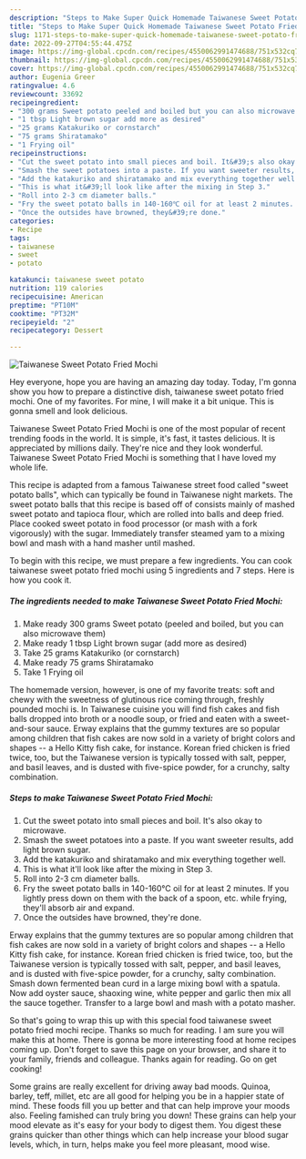 ```yaml
---
description: "Steps to Make Super Quick Homemade Taiwanese Sweet Potato Fried Mochi"
title: "Steps to Make Super Quick Homemade Taiwanese Sweet Potato Fried Mochi"
slug: 1171-steps-to-make-super-quick-homemade-taiwanese-sweet-potato-fried-mochi
date: 2022-09-27T04:55:44.475Z
image: https://img-global.cpcdn.com/recipes/4550062991474688/751x532cq70/taiwanese-sweet-potato-fried-mochi-recipe-main-photo.jpg
thumbnail: https://img-global.cpcdn.com/recipes/4550062991474688/751x532cq70/taiwanese-sweet-potato-fried-mochi-recipe-main-photo.jpg
cover: https://img-global.cpcdn.com/recipes/4550062991474688/751x532cq70/taiwanese-sweet-potato-fried-mochi-recipe-main-photo.jpg
author: Eugenia Greer
ratingvalue: 4.6
reviewcount: 33692
recipeingredient:
- "300 grams Sweet potato peeled and boiled but you can also microwave them"
- "1 tbsp Light brown sugar add more as desired"
- "25 grams Katakuriko or cornstarch"
- "75 grams Shiratamako"
- "1 Frying oil"
recipeinstructions:
- "Cut the sweet potato into small pieces and boil. It&#39;s also okay to microwave."
- "Smash the sweet potatoes into a paste. If you want sweeter results, add light brown sugar."
- "Add the katakuriko and shiratamako and mix everything together well."
- "This is what it&#39;ll look like after the mixing in Step 3."
- "Roll into 2-3 cm diameter balls."
- "Fry the sweet potato balls in 140-160℃ oil for at least 2 minutes. If you lightly press down on them with the back of a spoon, etc. while frying, they&#39;ll absorb air and expand."
- "Once the outsides have browned, they&#39;re done."
categories:
- Recipe
tags:
- taiwanese
- sweet
- potato

katakunci: taiwanese sweet potato 
nutrition: 119 calories
recipecuisine: American
preptime: "PT10M"
cooktime: "PT32M"
recipeyield: "2"
recipecategory: Dessert

---
```



![Taiwanese Sweet Potato Fried Mochi](https://img-global.cpcdn.com/recipes/4550062991474688/751x532cq70/taiwanese-sweet-potato-fried-mochi-recipe-main-photo.jpg)

Hey everyone, hope you are having an amazing day today. Today, I'm gonna show you how to prepare a distinctive dish, taiwanese sweet potato fried mochi. One of my favorites. For mine, I will make it a bit unique. This is gonna smell and look delicious.

Taiwanese Sweet Potato Fried Mochi is one of the most popular of recent trending foods in the world. It is simple, it's fast, it tastes delicious. It is appreciated by millions daily. They're nice and they look wonderful. Taiwanese Sweet Potato Fried Mochi is something that I have loved my whole life.

This recipe is adapted from a famous Taiwanese street food called &#34;sweet potato balls&#34;, which can typically be found in Taiwanese night markets. The sweet potato balls that this recipe is based off of consists mainly of mashed sweet potato and tapioca flour, which are rolled into balls and deep fried. Place cooked sweet potato in food processor (or mash with a fork vigorously) with the sugar. Immediately transfer steamed yam to a mixing bowl and mash with a hand masher until mashed.


To begin with this recipe, we must prepare a few ingredients. You can cook taiwanese sweet potato fried mochi using 5 ingredients and 7 steps. Here is how you cook it.

<!--inarticleads1-->

##### The ingredients needed to make Taiwanese Sweet Potato Fried Mochi:

1. Make ready 300 grams Sweet potato (peeled and boiled, but you can also microwave them)
1. Make ready 1 tbsp Light brown sugar (add more as desired)
1. Take 25 grams Katakuriko (or cornstarch)
1. Make ready 75 grams Shiratamako
1. Take 1 Frying oil


The homemade version, however, is one of my favorite treats: soft and chewy with the sweetness of glutinous rice coming through, freshly pounded mochi is. In Taiwanese cuisine you will find fish cakes and fish balls dropped into broth or a noodle soup, or fried and eaten with a sweet-and-sour sauce. Erway explains that the gummy textures are so popular among children that fish cakes are now sold in a variety of bright colors and shapes -- a Hello Kitty fish cake, for instance. Korean fried chicken is fried twice, too, but the Taiwanese version is typically tossed with salt, pepper, and basil leaves, and is dusted with five-spice powder, for a crunchy, salty combination. 

<!--inarticleads2-->

##### Steps to make Taiwanese Sweet Potato Fried Mochi:

1. Cut the sweet potato into small pieces and boil. It&#39;s also okay to microwave.
1. Smash the sweet potatoes into a paste. If you want sweeter results, add light brown sugar.
1. Add the katakuriko and shiratamako and mix everything together well.
1. This is what it&#39;ll look like after the mixing in Step 3.
1. Roll into 2-3 cm diameter balls.
1. Fry the sweet potato balls in 140-160℃ oil for at least 2 minutes. If you lightly press down on them with the back of a spoon, etc. while frying, they&#39;ll absorb air and expand.
1. Once the outsides have browned, they&#39;re done.


Erway explains that the gummy textures are so popular among children that fish cakes are now sold in a variety of bright colors and shapes -- a Hello Kitty fish cake, for instance. Korean fried chicken is fried twice, too, but the Taiwanese version is typically tossed with salt, pepper, and basil leaves, and is dusted with five-spice powder, for a crunchy, salty combination. Smash down fermented bean curd in a large mixing bowl with a spatula. Now add oyster sauce, shaoxing wine, white pepper and garlic then mix all the sauce together. Transfer to a large bowl and mash with a potato masher. 

So that's going to wrap this up with this special food taiwanese sweet potato fried mochi recipe. Thanks so much for reading. I am sure you will make this at home. There is gonna be more interesting food at home recipes coming up. Don't forget to save this page on your browser, and share it to your family, friends and colleague. Thanks again for reading. Go on get cooking!

Some grains are really excellent for driving away bad moods. Quinoa, barley, teff, millet, etc are all good for helping you be in a happier state of mind. These foods fill you up better and that can help improve your moods also. Feeling famished can truly bring you down! These grains can help your mood elevate as it's easy for your body to digest them. You digest these grains quicker than other things which can help increase your blood sugar levels, which, in turn, helps make you feel more pleasant, mood wise.
